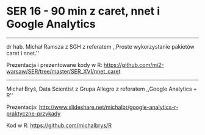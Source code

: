 # SER 16 - 90 min z caret, nnet i Google Analytics


-----

dr hab. Michał Ramsza z SGH z referatem ,,Proste wykorzystanie pakietów caret i nnet.'' 

Prezentacja i prezentowane kody w R:
https://github.com/mi2-warsaw/SER/tree/master/SER_XVI/nnet_caret

-----

Michał Bryś, Data Scientist z Grupa Allegro z referatem ,,Google Analytics + R''

Prezentacja:
http://www.slideshare.net/michalbr/google-analytics-r-praktyczne-przykady

Kod w R:
https://github.com/michalbrys/R
